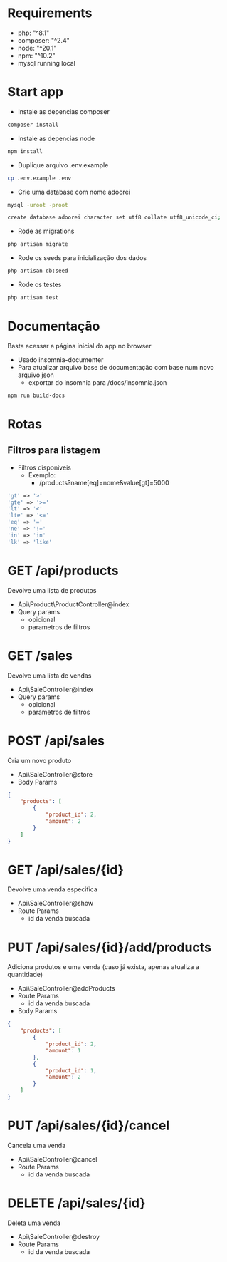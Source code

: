 # Requirements
- php: "^8.1"
- composer: "^2.4"
- node: "^20.1"
- npm: "^10.2"
- mysql running local

# Start app

- Instale as depencias composer
```sh
composer install
```
- Instale as depencias node
```sh
npm install
```
- Duplique arquivo .env.example
```sh
cp .env.example .env
```
- Crie uma database com nome adoorei

```sh
mysql -uroot -proot
```

```sh
create database adoorei character set utf8 collate utf8_unicode_ci;
```

- Rode as migrations
```sh
php artisan migrate
```

- Rode os seeds para inicialização dos dados
```sh
php artisan db:seed
```

- Rode os testes
```sh
php artisan test
```
# Documentação
Basta acessar a página inicial do app no browser
- Usado insomnia-documenter
- Para atualizar arquivo base de documentação com base num novo arquivo json
    - exportar do insomnia para /docs/insomnia.json
```sh
npm run build-docs
```

# Rotas
## Filtros para listagem
- Filtros disponiveis
    - Exemplo:
        - /products?name[eq]=nome&value[gt]=5000
```php
'gt' => '>'
'gte' => '>='
'lt' => '<'
'lte' => '<='
'eq' => '='
'ne' => '!='
'in' => 'in'
'lk' => 'like'
```

# GET /api/products 
Devolve uma lista de produtos
- Api\Product\ProductController@index
- Query params
    - opicional
    - parametros de filtros

# GET /sales 
Devolve uma lista de vendas
- Api\SaleController@index
- Query params
    - opicional
    - parametros de filtros
# POST /api/sales 
Cria um novo produto
- Api\SaleController@store
- Body Params
```json
{
	"products": [
		{
			"product_id": 2,
			"amount": 2
		}
	]
}
```
# GET /api/sales/{id} 
Devolve uma venda especifica
- Api\SaleController@show
- Route Params
    - id da venda buscada
# PUT /api/sales/{id}/add/products 
Adiciona produtos e uma venda (caso já exista, apenas atualiza a quantidade)
- Api\SaleController@addProducts
- Route Params
    - id da venda buscada
- Body Params
```json
{
	"products": [
		{
			"product_id": 2,
			"amount": 1
		},
        {
            "product_id": 1,
            "amount": 2
        }
	]
}
```
# PUT /api/sales/{id}/cancel 
Cancela uma venda
- Api\SaleController@cancel
- Route Params
    - id da venda buscada
# DELETE /api/sales/{id} 
Deleta uma venda
- Api\SaleController@destroy
- Route Params
    - id da venda buscada
